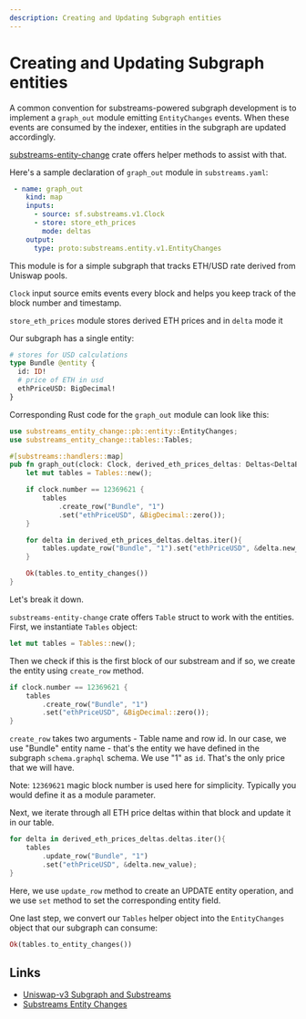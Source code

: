 ```yaml
---
description: Creating and Updating Subgraph entities
---
```


# Creating and Updating Subgraph entities
A common convention for substreams-powered subgraph development is to implement a `graph_out` module emitting `EntityChanges` events. When these events are consumed by the indexer, entities in the subgraph are updated accordingly.

[substreams-entity-change](https://crates.io/crates/substreams-entity-change) crate offers helper methods to assist with that.

Here's a sample declaration of `graph_out` module in `substreams.yaml`:

```yaml
 - name: graph_out
    kind: map
    inputs:
      - source: sf.substreams.v1.Clock
      - store: store_eth_prices
        mode: deltas
    output:
      type: proto:substreams.entity.v1.EntityChanges
```

This module is for a simple subgraph that tracks ETH/USD rate derived from Uniswap pools.

`Clock` input source emits events every block and helps you keep track of the block number and timestamp.

`store_eth_prices` module stores derived ETH prices and in `delta` mode it 

Our subgraph has a single entity:
```graphql
# stores for USD calculations
type Bundle @entity {
  id: ID!
  # price of ETH in usd
  ethPriceUSD: BigDecimal!
}
```

Corresponding Rust code for the `graph_out` module can look like this:

```rust
use substreams_entity_change::pb::entity::EntityChanges;
use substreams_entity_change::tables::Tables;

#[substreams::handlers::map]
pub fn graph_out(clock: Clock, derived_eth_prices_deltas: Deltas<DeltaBigDecimal>) -> Result<EntityChanges, Error> {
    let mut tables = Tables::new();

    if clock.number == 12369621 {
        tables
            .create_row("Bundle", "1")
            .set("ethPriceUSD", &BigDecimal::zero());
    }

    for delta in derived_eth_prices_deltas.deltas.iter(){
        tables.update_row("Bundle", "1").set("ethPriceUSD", &delta.new_value);
    }

    Ok(tables.to_entity_changes())
}

```
Let's break it down.

`substreams-entity-change` crate offers `Table` struct to work with the entities.
First, we instantiate `Tables` object:
```rust
let mut tables = Tables::new();
```

Then we check if this is the first block of our substream and if so, we create the entity using `create_row` method.
```rust
if clock.number == 12369621 {
    tables
        .create_row("Bundle", "1")
        .set("ethPriceUSD", &BigDecimal::zero());
}
```
`create_row` takes two arguments - Table name and row id. In our case, we use "Bundle" entity name - that's the entity we have defined in the subgraph `schema.graphql` schema. We use "1" as `id`. That's the only price that we will have.

Note: `12369621` magic block number is used here for simplicity. Typically you would define it as a module parameter.

Next, we iterate through all ETH price deltas within that block and update it in our table.
```rust
for delta in derived_eth_prices_deltas.deltas.iter(){
    tables
        .update_row("Bundle", "1")
        .set("ethPriceUSD", &delta.new_value);
}
```
Here, we use `update_row` method to create an UPDATE entity operation, and we use `set` method to set the corresponding entity field.

One last step, we convert our `Tables` helper object into the `EntityChanges` object that our subgraph can consume:
```rust
Ok(tables.to_entity_changes())
```

## Links
* [Uniswap-v3 Subgraph and Substreams](https://github.com/streamingfast/substreams-uniswap-v3)
* [Substreams Entity Changes](https://github.com/streamingfast/substreams-sink-entity-changes)